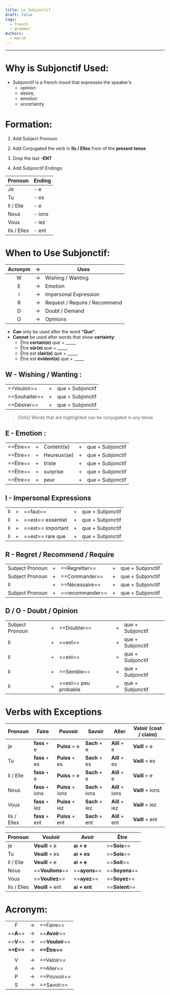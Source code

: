 ```yaml
---
title: Le Subjonctif
draft: false
tags:
  - french
  - grammer
Authors:
  - Harsh
---
```

---
# Why is Subjonctif Used:

- Subjonctif is a french mood that expresses the speaker’s
    - opinion
    - desire,
    - emotion
    - uncertainty

# Formation:

1. Add Subject Pronoun
    
2. Add Conjugated the verb in **Ils / Elles** from of the **present tense**
    
3. Drop the last **-ENT**
    
4. Add Subjonctif Endings:


| Pronoun     | Ending  |
| ----------- | ------- |
| Je          | \- e    |
| Tu          | \- es   |
| Il / Elle   | \- e    |
| Nous        | \- ions |
| Vous        | \- iez  |
| Ils / Elles | \- ent  |

# When to Use Subjonctif:

| Acronym | ->  | Uses                          |
| :-----: | :-: | ----------------------------- |
|    W    | ->  | Wishing / Wanting             |
|    E    | ->  | Emotion                       |
|    I    | ->  | Impersonal Expression         |
|    R    | ->  | Request / Require / Recommend |
|    D    | ->  | Doubt / Demand                |
|    O    | ->  | Opinions                      |
- **Can** only be used after the word **“Que”**.
- **Cannot** be used after words that show **certainty**:
    - Être **certain(e)** que + _____
    - Être **sûr(e)** que + _____
    - Être est **clair(e)** que + _____
    - Être est **évident(e)** que + _____

## W - Wishing / Wanting :

|               |     |                  |
| ------------- | :-: | ---------------- |
| ==Vouloir==   |  +  | que + Subjonctif |
| ==Souhaiter== |  +  | que + Subjonctif |
| ==Désirer==   |  +  | que + Subjonctif |

>[!info] Words that are highlighted can be conjugated in any tense

## E - Emotion :

|          |     |             |     |                  |
| -------- | :-: | ----------- | :-: | ---------------- |
| ==Être== |  +  | Content(e)  |  +  | que + Subjonctif |
| ==Être== |  +  | Heureux(se) |  +  | que + Subjonctif |
| ==Être== |  +  | triste      |  +  | que + Subjonctif |
| ==Être== |  +  | surprise    |  +  | que + Subjonctif |
| ==Être== |  +  | peur        |  +  | que + Subjonctif |
## I - Impersonal Expressions

|     |     |                   |     |                  |
| --- | :-: | ----------------- | :-: | ---------------- |
| Il  |  +  | ==faut==          |  +  | que + Subjonctif |
| Il  |  +  | ==est== essentiel |  +  | que + Subjonctif |
| Il  |  +  | ==est== important |  +  | que + Subjonctif |
| Il  |  +  | ==est== rare que  |  +  | que + Subjonctif |

## R - Regret / Recommend / Require

|                 |     |                 |     |                  |
| --------------- | :-: | --------------- | :-: | ---------------- |
| Subject Pronoun |  +  | ==Regretter==   |  +  | que + Subjonctif |
| Subject Pronoun |  +  | ==Commander==   |  +  | que + Subjonctif |
| Il              |  +  | ==Nécessaire==  |  +  | que + Subjonctif |
| Subject Pronoun |  +  | ==recommander== |  +  | que + Subjonctif |

## D / O - Doubt / Opinion

|                 |     |                      |     |                  |
| --------------- | --- | -------------------- | --- | ---------------- |
| Subject Pronoun | +   | ==Doubter==          | +   | que + Subjonctif |
| Il              | +   | ==est==              | +   | que + Subjonctif |
| Il              | +   | ==est==              | +   | que + Subjonctif |
| Il              | +   | ==Semble==           | +   | que + Subjonctif |
| Il              | +   | ==est== peu probable | +   | que + Subjonctif |

# Verbs with Exceptions

| <center>Pronoun</center> | <center>Faire</center> | <center>Pouvoir</center> | <center>Savoir</center> | <center>Aller</center> | <center>Valoir (cost / claim)</center> |
| ------------------------ | ---------------------- | ------------------------ | ----------------------- | ---------------------- | --------------------- |
| je                       | **fass** + e           | **Puiss** + e            | **Sach** + e            | **Aill** + e           | **Vaill** + e         |
| Tu                       | **fass** + es          | **Puiss** + es           | **Sach** + es           | **Aill** + es          | **Vaill** + es        |
| Il / Elle                | **fass** + e           | **Puiss** + e            | **Sach** + e            | **Aill** + e           | **Vaill** + e         |
| Nous                     | **fass** + ions        | **Puiss** + ions         | **Sach** + ions         | **Aill** + ions        | **Vaill** + ions      |
| Vous                     | **fass** + iez         | **Puiss** + iez          | **Sach** + iez          | **Aill** + iez         | **Vaill** + iez       |
| Ils / Elles              | **fass** + ent         | **Puiss** + ent          | **Sach** + ent          | **Aill** + ent         | **Vaill** + ent       |



| <center>Pronoun</center> | <center>Vouloir</center> | <center>Avoir</center> | <center>Être</center> |
| ------------------------ | ------------------------ | ---------------------- | --------------------- |
| je                       | **Veuill** + e           | **ai + e**             | ==**Sois**==          |
| Tu                       | **Veuill** + es          | **ai + es**            | ==**Sois**==          |
| Il / Elle                | **Veuill** + e           | **ai + e**             | ==**Soit**==          |
| Nous                     | ==**Voulions**==         | ==**ayons**==          | ==**Soyons**==        |
| Vous                     | ==**Vouliez**==          | ==**ayez**==           | ==**Soyez**==         |
| Ils / Elles              | **Veuill** + ent         | **ai + ent**           | ==**Soient**==        |

# Acronym:

|           |     |                 |
| :-------: | :-: | --------------- |
|     F     |  →  | ==Faire==       |
| ==**A**== |  →  | ==**Avoir**==   |
| ==**V**== |  →  | ==**Vouloir**== |
| **==E==** |  →  | **==Être==**    |
|           |     |                 |
|     V     |  →  | ==Valoir==      |
|     A     |  →  | ==Aller==       |
|     P     |  →  | ==Pouvoir==     |
|     S     |  →  | ==Savoir==      |
